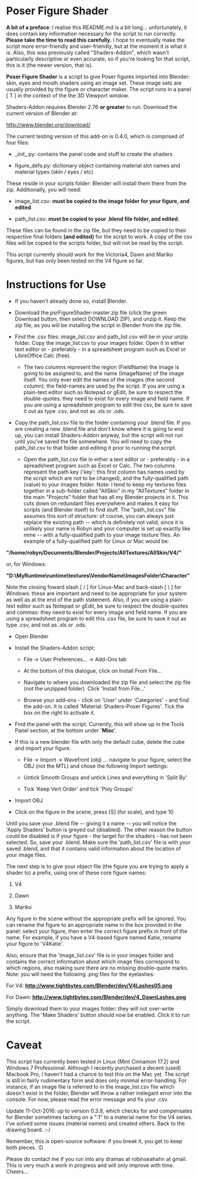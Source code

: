 # Poser Figure Shader

**A bit of a preface**: I realise this README.md is a bit long... unfortunately, it does contain key information necessary for the script to run correctly. **Please take the time to read this carefully.** I hope to eventually make the script more error-friendly and user-friendly, but at the moment it is what it is.
Also, this was previously called "Shaders-Addon", which wasn't particularly descriptive or even accurate, so if you're looking for that script, this is it (the newer version, that is).

**Poser Figure Shader** is a script to give Poser figures imported into Blender: skin, eyes and mouth shaders using an image set. These image sets are usually provided by the figure or character maker. The script runs in a panel [ T ] in the context of the the 3D Viewport window.

Shaders-Addon requires Blender 2.76 **or greater** to run. Download the current version of Blender at:

http://www.blender.org/download/

The current testing version of this add-on is 0.4.0, which is comprised of four files:

* \__init__.py: contains the panel code and stuff to create the shaders

* figure_defs.py: dictionary object containing material slot names and material types (skin / eyes / etc)

These reside in your scripts folder: Blender will install them there from the zip. Additionally, you will need:

* image_list.csv: **must be copied to the image folder for your figure, and edited**.

* path_list.csv: **must be copied to your .blend file folder, and edited**.
 
These files can be found in the zip file, but they need to be copied to their respective final folders **(and edited)** for the script to work. A copy of the csv files will be copied to the scripts folder, but will not be read by the script.

This script currently should work for the Victoria4, Dawn and Mariko figures, but has only been tested on the V4 figure so far.


# Instructions for Use
* If you haven't already done so, install Blender.

* Download the psrFigureShader-master.zip file (click the green Download button, then select DOWNLOAD ZIP), and unzip it. Keep the zip file, as you will be installing the script in Blender from the zip file.

* Find the .csv files: image_list.csv and path_list.csv will be in your unzip folder. Copy the image_list.csv to your images folder. Open it in either text editor or - preferably - in a spreadsheet program such as Excel or LibreOffice Calc (free).

   * The two columns represent the region (FieldName) the image is going to be assigned to, and the name (ImageName) of the image itself. You only ever edit the names of the images (the second column): the field-names are used by the script. If you are using a plain-text editor such as Notepad or gEdit, be sure to respect the double-quotes: they need to exist for every image and field name. If you are using a spreadsheet program to edit this csv, be sure to save it out as type .csv, and not as .xls or .ods.

* Copy the path_list.csv file to the folder containing your .blend file. If you are creating a new .blend file and don't know where it is going to end up, you can install Shaders-Addon anyway, but the script will not run until you've saved the file somewhere. You will need to copy the path_list.csv to that folder and editing it prior to running the script.

   * Open the path_list.csv file in either a text editor or - preferably - in a spreadsheet program such as Excel or Calc. The two columns represent the path key ('key': this first column has names used by the script which are not to be changed), and the fully-qualified path (value) to your images folder. Note: I tend to keep my textures files together in a sub-folder called "AllSkin" in my "AllTextures" folder in the main "Projects" folder that has all my Blender projects in it. This cuts down on redundant files everywhere and makes it easy for scripts (and Blender itself) to find stuff. The "path_list.csv" file assumes this sort of structure: of course, you can always just replace the existing path -- which is definitely not valid, since it is unlikely your name is Robyn and your computer is set up exactly like mine -- with a fully-qualified path to your image texture files. An example of a fully-qualified path for Linux or Mac would be:

__"/home/robyn/Documents/Blender/Projects/AllTextures/AllSkin/V4/"__

or, for Windows:

__"D:\MyRuntime\runtime\textures\VendorName\ImagesFolder\Character\"__


Note the closing foward slash [ / ] for Linux-Mac and back-slash [ \ ] for Windows: these are important and need to be appropriate for your system as well as at the end of the path statement. Also, if you are using a plain-text editor such as Notepad or gEdit, be sure to respect the double-quotes and commas: they need to exist for every image and field name. If you are using a spreadsheet program to edit this .csv file, be sure to save it out as type .csv, and not as .xls or .ods.


* Open Blender

* Install the Shaders-Addon script:

   * File -> User Preferences... -> Add-Ons tab

   * At the bottom of this dialogue, click on Install From File...

   * Navigate to where you downloaded the zip file and select the zip file (not the unzipped folder). Click 'Install from File...'

   * Browse your add-ons - click on 'User' under 'Categories' - and find the add-on. It is called 'Material: Shaders-Poser Figures'. Tick the box on the right to activate it.

* Find the panel with the script. Currently, this will show up in the Tools Panel section, at the bottom under '**Misc**'.

* If this is a new blender file with only the default cube, delete the cube and import your figure.

   * File -> Import -> Wavefront (obj) ... navigate to your figure, select the OBJ (not the MTL) and chose the following Import settings:

   * Untick Smooth Groups and untick Lines and everything in 'Split By'

   * Tick 'Keep Vert Order' and tick 'Poly Groups'

* Import OBJ

* Click on the figure in the scene, press [S] (for scale), and type 10

Until you save your .blend file -- giving it a name -- you will notice the 'Apply Shaders' button is greyed out (disabled). The other reason the button could be disabled is if your figure - the target for the shaders - has not been selected. So, save your .blend. Make sure the 'path_list.csv' file is with your saved .blend, and that it contains valid information about the location of your image files.

The next step is to give your object file (the figure you are trying to apply a shader to) a prefix, using one of these core figure names:

   1. V4
   
   2. Dawn
   
   3. Mariko

Any figure in the scene without the appropriate prefix will be ignored. You can rename the figure to an appropriate name in the box provided in the panel: select your figure, then enter the correct figure prefix in front of the name. For example, if you have a V4-based figure named Katie, rename your figure to 'V4Katie'. 

Also, ensure that the 'image_list.csv' file is in your images folder and contains the correct information about which image files correspond to which regions, also making sure there are no missing double-quote marks. Note: you will need the following .png files for the eyelashes:

For V4: __http://www.tightbytes.com/Blender/dev/V4Lashes05.png__

For Dawn: __http://www.tightbytes.com/Blender/dev/4_DawnLashes.png__


Simply download them to your images folder: they will not over-write anything. The 'Make Shaders' button should now be enabled. Click it to run the script.

# Caveat
This script has currently been tested in Linux (Mint Cinnamon 17.2) and Windows 7 Professional. Although I recently purchased a decent (used) Macbook Pro, I haven't had a chance to test this on the Mac yet. The script is still in fairly rudimentary form and does only minimal error-handling. For instance, if an image file is referred to in the image_list.csv file which doesn't exist in the folder, Blender will throw a rather inelegant error into the console. For now, please read the error message and fix your .csv.

Update 11-Oct-2016: up to version 0.3.9, which checks for and compensates for Blender sometimes tacking on a ":1" to a material name for the V4 series. I've solved some issues (material names) and created others. Back to the drawing board. :-/

Remember, this is open-source software: if you break it, you get to keep both pieces. :D  

Please do contact me if you run into any dramas at robinseahahn at gmail. This is very much a work in progress and will only improve with time. Cheers...
